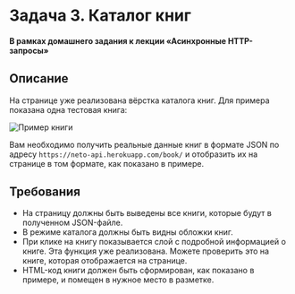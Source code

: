 # Задача 3. Каталог книг

#### В рамках домашнего задания к лекции «Асинхронные HTTP-запросы»

## Описание

На странице уже реализована вёрстка каталога книг. Для примера показана одна тестовая книга:

![Пример книги](./res/books-catalog.gif)

Вам необходимо получить реальные данные книг в формате JSON по адресу `https://neto-api.herokuapp.com/book/` и отобразить их на странице в том формате, как показано в примере.

## Требования

- На страницу должны быть выведены все книги, которые будут в полученном JSON-файле.
- В режиме каталога должны быть видны обложки книг.
- При клике на книгу показывается слой с подробной информацией о книге. Эта функция уже реализована. Можете проверить это на книге, которая отображается на странице.
- HTML-код книги должен быть сформирован, как показано в примере, и помещен в нужное место в разметке.

